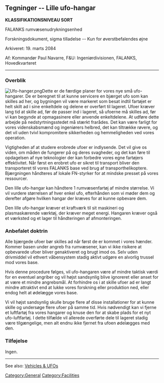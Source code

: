 ## Tegninger -- Lille ufo-hangar

**KLASSIFIKATIONSNIVEAU SORT**

FALANKS rumvæsenudrykningsenhed

Forskningsdokument, sigma tilladelse -- Kun for øverstbefalendes øjne

Arkiveret: 19. marts 2084

Af: Kommandør Paul Navarre, F&U: Ingeniørdivisionen, FALANKS,
Hovedkvarteret

------------------------------------------------------------------------

### Overblik

![](Ufo-hanger.png "Ufo-hanger.png")Dette er de færdige planer for vores
nye små ufo-hangarer. De er beregnet til at kunne servicere en bjærget
ufo som kan skilles ad her, og bygningen vil være markeret som besat
indtil fartøjet er helt skilt ad i sine enkeltdele og delene er overført
til lageret. Ufoer kræver lang tid at skille ad, før de passer ind i
lageret, så ufoerne må skilles ad, før vi kan begynde at opmagasinere
eller anvende enkeltdelene. At udføre dette arbejde på
nedstyrtningsstedet må stærkt frarådes. Det kan være farligt for vores
videnskabsmænd og ingeniørers helbred, det kan tiltrække røvere, og det
vil uden tvivl kompromitere sikkerheden og hemmeligheden ved vores
operation.

Vigtigheden af at studere erobrede ufoer er indlysende. Det vil give os
viden, om måden de fungerer på og deres svagheder, og det kan føre til
opdagelsen af nye teknologier der kan forbedre vores egne fartøjers
effektivitet. Når først en erobret ufo er sikret til transport bliver
den transporteret til vores FALANKS base ved brug af
transporthelikoptere. Bjærgningen håndteres af lokale FN-styrker for at
mindske presset på vores ressourcer.

Den lille ufo-hangar kan håndtere 1 rumvæsenfartøj af mindre størrelse.
Vi vil vurdere størrelsen af hver enkel ufo, efterhånden som vi møder
dem og derefter afgøre hvilken hangar der kræves for at kunne opbevare
dem.

Den lille ufo-hangar kræver et kraftværk til sit maskineri og
plasmaskærende værktøj, der kræver meget energi. Hangaren kræver også et
værksted og et lager til håndteringen af afmonteringen.

### Anbefalet doktrin

Alle bjærgede ufoer bør skilles ad når først de er kommet i vores
hænder. Kommer basen under angreb fra rumvæsener, kan vi ikke risikere
at opbevarede ufoer bliver genaktiveret og brugt imod os. Selv uden
drivmiddel vil ethvert våbensystem stadig aktivt udgøre en alvorlig
trussel mod vores base.

Hvis denne procedure følges, vil ufo-hangaren være af mindre taktisk
værdi for en eventuel angriber og vil højst sandsynlig blive ignoreret
eller anset for at være et mindre angrebsmål. At forhindre os i at
skille ufoer ad er langt mindre attraktivt end at lukke vores forskning
eller produktion ned, eller endog helt at ødelægge vores base.

Vi vil højst sandsynlig skulle bruge flere af disse installationer for
at kunne skille og undersøge flere ufoer på samme tid. Hvis nødvendigt
kan vi fjerne et luftfartøj fra vores hangarer og knuse den for at skabe
plads for et nyt ufo-luftfartøj. I dette tilfælde vil allerede overførte
dele til lageret stadig være tilgængelige, men alt endnu ikke fjernet
fra ufoen ødelægges med den.

### Tilføjelse

Ingen.

------------------------------------------------------------------------

See also: [Vehicles & UFOs](Vehicles_&_UFOs "wikilink")

[Category:General](Category:General "wikilink")
[Category:Facilities](Category:Facilities "wikilink")